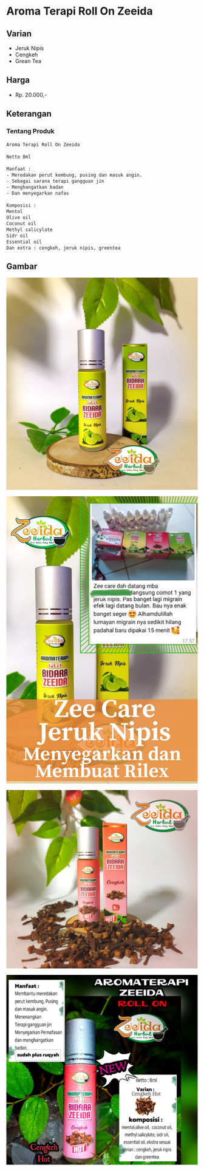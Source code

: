 # Aroma Terapi Roll On Zeeida

## Varian

- Jeruk Nipis
- Cengkeh
- Grean Tea

## Harga

- Rp. 20.000,-

## Keterangan

### Tentang Produk

```
Aroma Terapi Roll On Zeeida

Netto 8ml

Manfaat :  
- Meredakan perut kembung, pusing dan masuk angin.  
- Sebagai sarana terapi gangguan jin  
- Menghangatkan badan  
- Dan menyegarkan nafas 

Komposisi :  
Mentol  
Olive oil  
Coconut oil  
Methyl salicylate  
Sidr oil  
Essential oil  
Dan extra : cengkeh, jeruk nipis, greentea
```

## Gambar

![Aroma Terapi Roll On Zeeida - Jeruk Nipis](img/zeeida-aroma-terapi-jeruk.jpeg)

![Testimoni Aroma Terapi Roll On Zeeida - Jeruk Nipis](img/zeeida-aroma-terapi-jeruk-testimoni.jpeg)

![Aroma Terapi Roll On Zeeida - Cengkeh](img/zeeida-aroma-terapi-cengkeh.jpeg)

![Testimoni Aroma Terapi Roll On Zeeida - Cengkeh](img/zeeida-aroma-terapi-cengkeh-testimoni.jpeg)